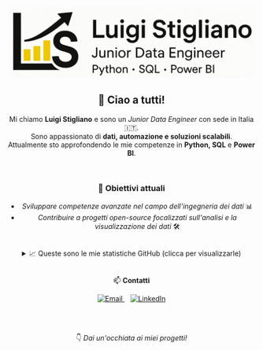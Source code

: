 ![Header Banner](assets/github-header.png)

<div align="center">

## 👋 Ciao a tutti!

Mi chiamo **Luigi Stigliano** e sono un _Junior Data Engineer_ con sede in Italia 🇮🇹.  
Sono appassionato di **dati, automazione e soluzioni scalabili**.  
Attualmente sto approfondendo le mie competenze in **Python, SQL** e **Power BI**.

<br>

### 🎯 Obiettivi attuali

- _Sviluppare competenze avanzate nel campo dell'ingegneria dei dati_ 📊  
- _Contribuire a progetti open-source focalizzati sull'analisi e la visualizzazione dei dati_ 🛠️  

<br>

<details>
<summary>📈 Queste sono le mie statistiche GitHub (clicca per visualizzarle)</summary>

[![Luigi's GitHub stats](https://github-readme-stats.vercel.app/api?username=luigistigliano&show_icons=true&theme=vue-dark)](https://github.com/anuraghazra/github-readme-stats)  
[![Top Lang](https://github-readme-stats.vercel.app/api/top-langs/?username=luigistigliano&layout=compact&theme=vue-dark&langs_count=6)](https://github.com/anuraghazra/github-readme-stats)

</details>

<br>

📫 **Contatti**

<a href="mailto:luigi.stigliano@outlook.com">
  <img src="assets/email_icon.svg" alt="Email" height="30" width="40" />
</a>
&nbsp;&nbsp;
<a href="https://linkedin.com/in/luigistigliano">
  <img src="assets/linkedin.svg" alt="LinkedIn" height="30" width="40" />
</a>

<br><br>

👇 _Dai un'occhiata ai miei progetti!_

</div>
